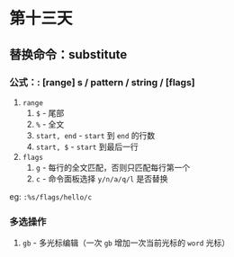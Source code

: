 # 第十三天

## 替换命令：substitute

### 公式：: [range] s / pattern / string / [flags]

1. `range`
   1. `$` - 尾部
   2. `%` - 全文
   3. `start, end` - `start` 到 `end` 的行数
   4. `start, $` - `start` 到最后一行
2. `flags`
   1. `g` - 每行的全文匹配，否则只匹配每行第一个
   2. `c` - 命令面板选择 `y/n/a/q/l` 是否替换

eg: `:%s/flags/hello/c`

### 多选操作

1. `gb` - 多光标编辑（一次 `gb` 增加一次当前光标的 `word` 光标）
